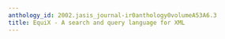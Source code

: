```yaml
---
anthology_id: 2002.jasis_journal-ir0anthology0volumeA53A6.3
title: EquiX - A search and query language for XML
---
```

